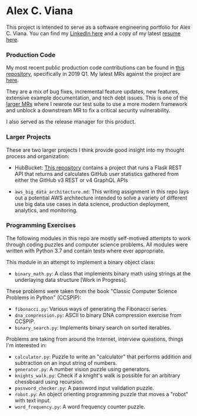 Alex C. Viana
=============

This project is intended to serve as a software engineering portfolio for Alex C. Viana. You can find my [LinkedIn here](https://www.linkedin.com/in/alex-viana-0831b849/) and a copy of my latest [resume here](https://www.dropbox.com/s/ylec8nsxv3jnht8/alex-viana-resume-2019-01-v3-technical.pdf?dl=0).

### Production Code

My most recent public production code contributions can be found in [this repository](https://github.com/TerbiumLabs/python-matchlightsdk/commits?author=acviana), specifically in 2019 Q1. My latest MRs against the project are [here](https://github.com/TerbiumLabs/python-matchlightsdk/pulls?q=is%3Apr+is%3Aclosed+author%3Aacviana).

They are a mix of bug fixes, incremental feature updates, new features, extensive example documentation, and tech debt issues. This is one of the [larger MRs](https://github.com/TerbiumLabs/python-matchlightsdk/pull/75) where I rewrote our test suite to use a more modern framework and unblock a downstream MR to fix a critical security vulnerability.

I also served as the release manager for this product.

### Larger Projects

These are two larger projects I think provide good insight into my thought process and organization:

- HubBucket: [This repository](https://github.com/acviana/hub-bucket) contains a project that runs a Flask REST API that returns and calculates GitHub user statistics gathered from either the GitHub v3 REST or v4 GraphQL APIs

- `aws_big_data_architecture.md`: This writing assignment in this repo lays out a potential AWS architecture intended to solve a variety of different use big data use cases in data science, production deployment, analytics, and monitoring.

### Programming Exercises

The following modules in this repo are mostly self-motived attempts to work through coding puzzles and computer science problems. All modules were written with Python 3.7 and contain tests where ever appropriate.

This module in an attempt to implement a binary object class:

 - `binary_math.py`: A class that implements binary math using strings at the underlaying data structure [Work in Progress].

These problems were taken from the book "Classic Computer Science Problems in Python" (CCSPIP):

 - `fibonacci.py`: Various ways of generating the Fibonacci series.
 - `dna_compression.py`: ASCII to binary DNA compression exercise from CCSPIP.
 - `binary_search.py`: Implements binary search on sorted iterables.

Problems are taking from around the Internet, interview questions, things I'm interested in:

 - `calculator.py`: Puzzle to write an "calculator" that performs addition and subtraction on an input string of numbers.
 - `generator.py`: A number vision puzzle using generators.
 - `knights_walk.py`: Check if a knight's walk is possible for an arbitrary chessboard using recursion.
 - `password_checker.py`: A password input validation puzzle.
 - `robot.py`: An object orienting programming puzzle that moves a "robot" with text input.
 - `word_frequency.py`: A word frequency counter puzzle.
